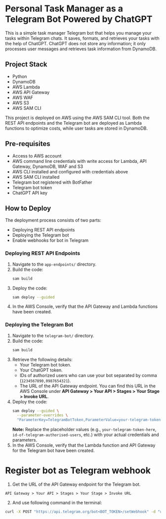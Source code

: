 # Personal Task Manager as a Telegram Bot Powered by ChatGPT

This is a simple task manager Telegram bot that helps you manage your tasks within Telegram chats. It saves, formats, and retrieves your tasks with the help of ChatGPT. ChatGPT does not store any information; it only processes user messages and retrieves task information from DynamoDB.

## Project Stack

- Python
- DynamoDB
- AWS Lambda
- AWS API Gateway
- AWS WAF
- AWS S3
- AWS SAM CLI

This project is deployed on AWS using the AWS SAM CLI tool. Both the REST API endpoints and the Telegram bot are deployed as Lambda functions to optimize costs, while user tasks are stored in DynamoDB.

## Pre-requisites

- Access to AWS account
- AWS command line credentials with write access for Lambda, API Gateway, DynamoDB, WAF and S3
- AWS CLI installed and configured with credentials above
- AWS SAM CLI installed
- Telegram bot registered with BotFather
- Telegram bot token
- ChatGPT API key

## How to Deploy

The deployment process consists of two parts:
- Deploying REST API endpoints
- Deploying the Telegram bot
- Enable webhooks for bot in Telegram

### Deploying REST API Endpoints

1. Navigate to the `app-endpoints/` directory.
2. Build the code:
   ```bash
   sam build
   ```
3. Deploy the code:
   ```bash
   sam deploy --guided
   ```
4. In the AWS Console, verify that the API Gateway and Lambda functions have been created.

### Deploying the Telegram Bot

1. Navigate to the `telegram-bot/` directory.
2. Build the code:
   ```bash
   sam build
   ```
3. Retrieve the following details:
   - Your Telegram bot token.
   - Your ChatGPT token.
   - IDs of authorized users who can use your bot separated by comma (`1234567890,0987654321`).
   - The URL of the API Gateway endpoint. You can find this URL in the AWS Console under **API Gateway > Your API > Stages > Your Stage > Invoke URL**.
4. Deploy the code:
   ```bash
   sam deploy --guided \
     --parameter-overrides \
     "ParameterKey=TelegramBotToken,ParameterValue=your-telegram-token-here ParameterKey=AuthorizedUsers,ParameterValue=id-of-telegram-authorised-users ParameterKey=OpenAiApiKey,ParameterValue=your-chatgpt-token-here ParameterKey=GPTModel,ParameterValue=gpt-4 ParameterKey=GPTSystemPrompt,ParameterValue='You are a helpful assistant that helps users manage their tasks.' ParameterKey=TaskManagerAPIGatewayURL,ParameterValue='url-of-api-gateway-endpoint'"
   ```
   **Note:** Replace the placeholder values (e.g., `your-telegram-token-here`, `id-of-telegram-authorised-users`, etc.) with your actual credentials and parameters.
5. In the AWS Console, verify that the Lambda function and API Gateway for the Telegram bot have been created.

# Register bot as Telegram webhook

1. Get the URL of the API Gateway endpoint for the Telegram bot.
```
API Gateway > Your API > Stages > Your Stage > Invoke URL
```

2. And use following command in the terminal:
```bash
curl -X POST "https://api.telegram.org/bot<BOT_TOKEN>/setWebhook" -d "url=<WEBHOOK_URL>"
```
